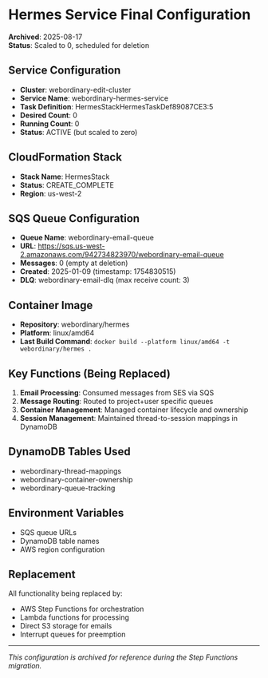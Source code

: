 # Hermes Service Final Configuration
**Archived**: 2025-08-17  
**Status**: Scaled to 0, scheduled for deletion

## Service Configuration
- **Cluster**: webordinary-edit-cluster
- **Service Name**: webordinary-hermes-service
- **Task Definition**: HermesStackHermesTaskDef89087CE3:5
- **Desired Count**: 0
- **Running Count**: 0
- **Status**: ACTIVE (but scaled to zero)

## CloudFormation Stack
- **Stack Name**: HermesStack
- **Status**: CREATE_COMPLETE
- **Region**: us-west-2

## SQS Queue Configuration
- **Queue Name**: webordinary-email-queue
- **URL**: https://sqs.us-west-2.amazonaws.com/942734823970/webordinary-email-queue
- **Messages**: 0 (empty at deletion)
- **Created**: 2025-01-09 (timestamp: 1754830515)
- **DLQ**: webordinary-email-dlq (max receive count: 3)

## Container Image
- **Repository**: webordinary/hermes
- **Platform**: linux/amd64
- **Last Build Command**: `docker build --platform linux/amd64 -t webordinary/hermes .`

## Key Functions (Being Replaced)
1. **Email Processing**: Consumed messages from SES via SQS
2. **Message Routing**: Routed to project+user specific queues
3. **Container Management**: Managed container lifecycle and ownership
4. **Session Management**: Maintained thread-to-session mappings in DynamoDB

## DynamoDB Tables Used
- webordinary-thread-mappings
- webordinary-container-ownership
- webordinary-queue-tracking

## Environment Variables
- SQS queue URLs
- DynamoDB table names
- AWS region configuration

## Replacement
All functionality being replaced by:
- AWS Step Functions for orchestration
- Lambda functions for processing
- Direct S3 storage for emails
- Interrupt queues for preemption

---
*This configuration is archived for reference during the Step Functions migration.*